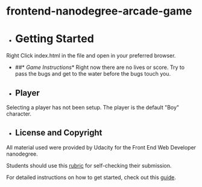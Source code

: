 frontend-nanodegree-arcade-game
===============================

- # **Getting Started**
Right Click index.html in the file and open in your preferred browser.

- ##* *Game Instructions**
Right now there are no lives or score. Try to pass the bugs and get to the water before the bugs touch you.

- ## **Player**
Selecting a player has not been setup. The player is the default "Boy" character.

- ## **License and Copyright**
All material used were provided by Udacity for the Front End Web Developer nanodegree.

Students should use this [rubric](https://www.udacity.com/course/viewer/#!/c-nd001/l-2696458597/m-2687128535) for self-checking their submission.

For detailed instructions on how to get started, check out this [guide](https://docs.google.com/document/d/1v01aScPjSWCCWQLIpFqvg3-vXLH2e8_SZQKC8jNO0Dc/pub?embedded=true).
